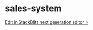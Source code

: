 # sales-system

[Edit in StackBlitz next generation editor ⚡️](https://stackblitz.com/~/github.com/endreoo/sales-system)